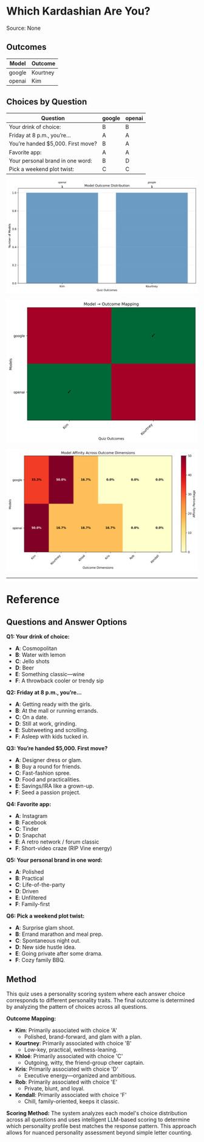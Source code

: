 # Which Kardashian Are You?
Source: None

## Outcomes
| Model | Outcome |
|-------|---------|
| google | Kourtney |
| openai | Kim |

## Choices by Question
| Question | google | openai |
|----------|----------|----------|
| Your drink of choice: | B | B |
| Friday at 8 p.m., you’re… | A | A |
| You’re handed $5,000. First move? | B | A |
| Favorite app: | A | A |
| Your personal brand in one word: | B | D |
| Pick a weekend plot twist: | C | C |

![8e0f6e6060f2472c9dfb4979229fd242.popsugar_which_kardashian_are_you_2015_01_23.outcomes](../charts/8e0f6e6060f2472c9dfb4979229fd242.popsugar_which_kardashian_are_you_2015_01_23.outcomes.png)


![8e0f6e6060f2472c9dfb4979229fd242.popsugar_which_kardashian_are_you_2015_01_23.model_outcomes](../charts/8e0f6e6060f2472c9dfb4979229fd242.popsugar_which_kardashian_are_you_2015_01_23.model_outcomes.png)


![8e0f6e6060f2472c9dfb4979229fd242.popsugar_which_kardashian_are_you_2015_01_23.outcome_heatmap](../charts/8e0f6e6060f2472c9dfb4979229fd242.popsugar_which_kardashian_are_you_2015_01_23.outcome_heatmap.png)


---

# Reference

## Questions and Answer Options
**Q1: Your drink of choice:**

- **A**: Cosmopolitan
- **B**: Water with lemon
- **C**: Jello shots
- **D**: Beer
- **E**: Something classic—wine
- **F**: A throwback cooler or trendy sip

**Q2: Friday at 8 p.m., you’re…**

- **A**: Getting ready with the girls.
- **B**: At the mall or running errands.
- **C**: On a date.
- **D**: Still at work, grinding.
- **E**: Subtweeting and scrolling.
- **F**: Asleep with kids tucked in.

**Q3: You’re handed $5,000. First move?**

- **A**: Designer dress or glam.
- **B**: Buy a round for friends.
- **C**: Fast-fashion spree.
- **D**: Food and practicalities.
- **E**: Savings/IRA like a grown-up.
- **F**: Seed a passion project.

**Q4: Favorite app:**

- **A**: Instagram
- **B**: Facebook
- **C**: Tinder
- **D**: Snapchat
- **E**: A retro network / forum classic
- **F**: Short-video craze (RIP Vine energy)

**Q5: Your personal brand in one word:**

- **A**: Polished
- **B**: Practical
- **C**: Life-of-the-party
- **D**: Driven
- **E**: Unfiltered
- **F**: Family-first

**Q6: Pick a weekend plot twist:**

- **A**: Surprise glam shoot.
- **B**: Errand marathon and meal prep.
- **C**: Spontaneous night out.
- **D**: New side hustle idea.
- **E**: Going private after some drama.
- **F**: Cozy family BBQ.


## Method
This quiz uses a personality scoring system where each answer choice corresponds to different personality traits. The final outcome is determined by analyzing the pattern of choices across all questions.

**Outcome Mapping:**

- **Kim**: Primarily associated with choice 'A'
  - Polished, brand-forward, and glam with a plan.
- **Kourtney**: Primarily associated with choice 'B'
  - Low-key, practical, wellness-leaning.
- **Khloé**: Primarily associated with choice 'C'
  - Outgoing, witty, the friend-group cheer captain.
- **Kris**: Primarily associated with choice 'D'
  - Executive energy—organized and ambitious.
- **Rob**: Primarily associated with choice 'E'
  - Private, blunt, and loyal.
- **Kendall**: Primarily associated with choice 'F'
  - Chill, family-oriented, keeps it classic.

**Scoring Method:**
The system analyzes each model's choice distribution across all questions and uses intelligent LLM-based scoring to determine which personality profile best matches the response pattern. This approach allows for nuanced personality assessment beyond simple letter counting.